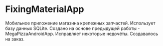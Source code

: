 # FixingMaterialApp

Мобильное приложение магазина крепежных запчастей. Использует базу данных SQLite. Создано на основе предыдущей работы - MegaPizzaAndroidApp. Исправляет некоторые недочёты.
Создавалось на заказ.
